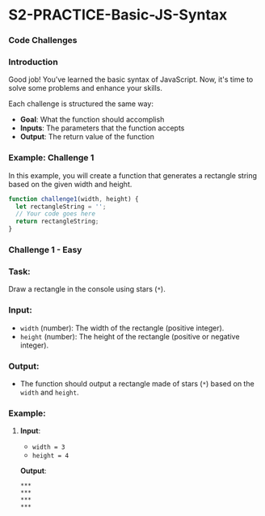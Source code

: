 # S2-PRACTICE-Basic-JS-Syntax
### Code Challenges 

### Introduction

Good job! You’ve learned the basic syntax of JavaScript. Now, it's time to solve some problems and enhance your skills.

Each challenge is structured the same way:

- **Goal**: What the function should accomplish
- **Inputs**: The parameters that the function accepts
- **Output**: The return value of the function

### Example: Challenge 1

In this example, you will create a function that generates a rectangle string based on the given width and height.

```js
function challenge1(width, height) {
  let rectangleString = '';
  // Your code goes here
  return rectangleString;
}
```
### Challenge 1 - Easy

### Task:
Draw a rectangle in the console using stars (`*`).

### Input:

- `width` (number): The width of the rectangle (positive integer).
- `height` (number): The height of the rectangle (positive or negative integer).

### Output:

- The function should output a rectangle made of stars (`*`) based on the `width` and `height`.

### Example:

1. **Input**:
   - `width = 3`
   - `height = 4`

   **Output**:
   ```plaintext
   ***
   ***
   ***
   ***
   ```
